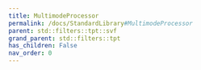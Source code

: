 ```yaml
---
title: MultimodeProcessor
permalink: /docs/StandardLibrary#MultimodeProcessor
parent: std::filters::tpt::svf
grand_parent: std::filters::tpt
has_children: False
nav_order: 0
---
```

